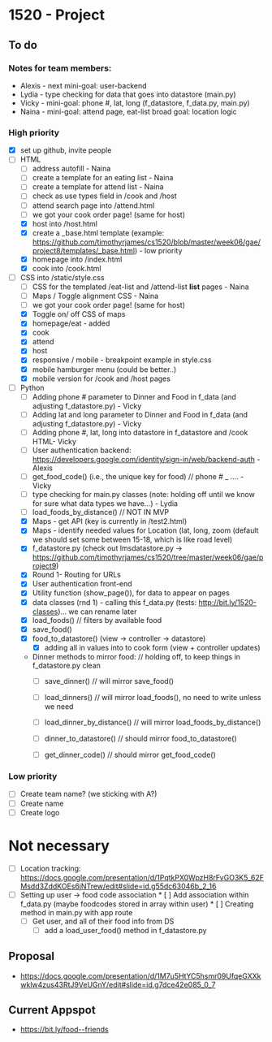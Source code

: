 # 1520 - Project

## To do

### Notes for team members:
* Alexis - next mini-goal: user-backend
* Lydia - type checking for data that goes into datastore (main.py)
* Vicky - mini-goal: phone #, lat, long (f_datastore, f_data.py, main.py)
* Naina - mini-goal: attend page, eat-list broad goal: location logic

### High priority
* [x] set up github, invite people 
* [ ] HTML 
  * [ ] address autofill - Naina
  * [ ] create a template for an eating list - Naina
  * [ ] create a template for attend list - Naina
  * [ ] check as use types field in /cook and /host
  * [ ] attend search page into /attend.html
  * [ ] we got your cook order page! (same for host)
  * [x] host into /host.html
  * [x] create a _base.html template (example: https://github.com/timothyrjames/cs1520/blob/master/week06/gae/project8/templates/_base.html) - low priority
  * [x] homepage into /index.html
  * [x] cook into /cook.html
  
* [ ] CSS into /static/style.css
  * [ ] CSS for the templated /eat-list and /attend-list **list** pages - Naina
  * [ ] Maps / Toggle alignment CSS - Naina
  * [ ] we got your cook order page! (same for host)
  * [x] Toggle on/ off CSS of maps
  * [x] homepage/eat - added
  * [x] cook
  * [x] attend
  * [x] host
  * [x] responsive / mobile - breakpoint example in style.css
  * [x] mobile hamburger menu (could be better..)
  * [x] mobile version for /cook and /host pages
  
* [ ] Python
  * [ ] Adding phone # parameter to Dinner and Food in f_data (and adjusting f_datastore.py) - Vicky
  * [ ] Adding lat and long parameter to Dinner and Food in f_data (and adjusting f_datastore.py) - Vicky
  * [ ] Adding phone #, lat, long into datastore in f_datastore and /cook HTML- Vicky
  * [ ] User authentication backend: https://developers.google.com/identity/sign-in/web/backend-auth - Alexis
  * [ ] get_food_code() (i.e., the unique key for food) // phone # _ .... - Vicky
  * [ ] type checking for main.py classes (note: holding off until we know for sure what data types we have...) - Lydia
  * [ ] load_foods_by_distance() // NOT IN MVP
  * [x] Maps - get API (key is currently in /test2.html)
  * [x] Maps - identify needed values for Location (lat, long, zoom (default we should set some between 15-18, which is like road level)
  * [x] f_datastore.py (check out lmsdatastore.py -> https://github.com/timothyrjames/cs1520/tree/master/week06/gae/project9)
  * [x] Round 1- Routing for URLs
  * [x] User authentication front-end
  * [x] Utility function (show_page()),  for data to appear on pages
  * [x] data classes (rnd 1) - calling this f_data.py (tests: http://bit.ly/1520-classes)... we can rename later
  * [x] load_foods() // filters by available food
  * [x] save_food()
  * [x] food_to_datastore() (view -> controller -> datastore)
  	* [x] adding all in values into to cook form (view + controller updates)
  * Dinner methods to mirror food: // holding off, to keep things in f_datastore.py clean
 	 * [ ] save_dinner() // will mirror save_food()
 	 * [ ] load_dinners() // will mirror load_foods(), no need to write unless we need
 	 * [ ] load_dinner_by_distance() // will mirror load_foods_by_distance()
 	 * [ ] dinner_to_datastore() // should mirror food_to_datastore()
 	 * [ ] get_dinner_code() // should mirror get_food_code()


### Low priority
* [ ] Create team name? (we sticking with A?)
* [ ] Create name
* [ ] Create logo 

# Not necessary
  * [ ] Location tracking: https://docs.google.com/presentation/d/1PqtkPX0WpzH8rFvGO3K5_62FMsdd3ZddKOEs6jNTrew/edit#slide=id.g55dc63046b_2_16
  * [ ] Setting up user -> food code association 
    	* [ ] Add association within f_data.py (maybe foodcodes stored in array within user)
    	* [ ] Creating method in main.py with app route
   	* [ ] Get user, and all of their food info from DS
    	* [ ] add a load_user_food() method in f_datastore.py
	
## Proposal
* https://docs.google.com/presentation/d/1M7u5HtYC5hsmr09UfqeGXXkwklw4zus43RtJ9VeUGnY/edit#slide=id.g7dce42e085_0_7

## Current Appspot
* https://bit.ly/food--friends
